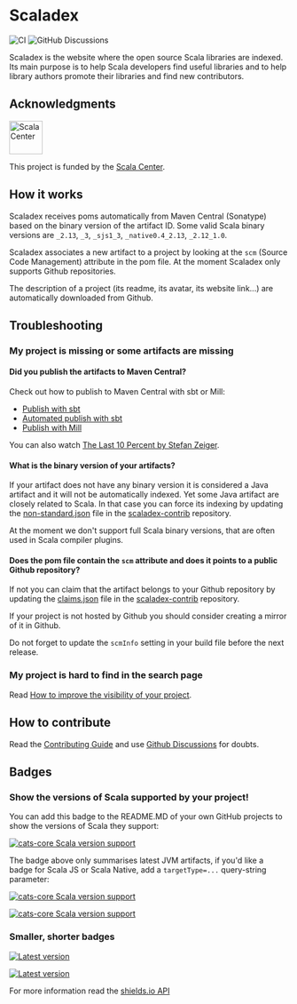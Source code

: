 # Scaladex

![CI](https://github.com/scalacenter/scaladex/actions/workflows/ci.yml/badge.svg)
![GitHub Discussions](https://img.shields.io/github/discussions/scalacenter/scaladex)

Scaladex is the website where the open source Scala libraries are indexed.
Its main purpose is to help Scala developers find useful libraries and to help library authors promote their libraries and find new contributors.

## Acknowledgments

<picture>
    <source media="(prefers-color-scheme: light)" srcset="https://scala.epfl.ch/resources/img/scala-center-logo-black.png">
    <source media="(prefers-color-scheme: dark)" srcset="https://scala.epfl.ch/resources/img/scala-center-logo.png">
    <img alt="Scala Center" src="https://scala.epfl.ch/resources/img/scala-center-logo.png" height="60">
</picture>

This project is funded by the <a title="Scala Center" href="https://scala.epfl.ch/">Scala Center</a>.

## How it works

Scaladex receives poms automatically from Maven Central (Sonatype) based on the binary version of the artifact ID.
Some valid Scala binary versions are `_2.13`, `_3`, `_sjs1_3`, `_native0.4_2.13`, `_2.12_1.0`.

Scaladex associates a new artifact to a project by looking at the `scm` (Source Code Management) attribute in the pom file.
At the moment Scaladex only supports Github repositories.

The description of a project (its readme, its avatar, its website link...) are automatically downloaded from Github.

## Troubleshooting

### My project is missing or some artifacts are missing

#### Did you publish the artifacts to Maven Central?

Check out how to publish to Maven Central with sbt or Mill:
- [Publish with sbt](https://www.scala-sbt.org/1.x/docs/Publishing.html)
- [Automated publish with sbt](https://github.com/sbt/sbt-ci-release)
- [Publish with Mill](https://com-lihaoyi.github.io/mill/mill/Intro_to_Mill.html#_deploying_your_code)

You can also watch [The Last 10 Percent by Stefan Zeiger](https://www.youtube.com/watch?v=RmEMUwfQoSc).

#### What is the binary version of your artifacts?

If your artifact does not have any binary version it is considered a Java artifact and it will not be automatically indexed.
Yet some Java artifact are closely related to Scala.
In that case you can force its indexing by updating the [non-standard.json](https://github.com/scalacenter/scaladex-contrib/blob/master/non-standard.json) file in the [scaladex-contrib](https://github.com/scalacenter/scaladex-contrib) repository.

At the moment we don't support full Scala binary versions, that are often used in Scala compiler plugins.

#### Does the pom file contain the `scm` attribute and does it points to a public Github repository?

If not you can claim that the artifact belongs to your Github repository by updating the [claims.json](https://github.com/scalacenter/scaladex-contrib/blob/master/claims.json) file in the [scaladex-contrib](https://github.com/scalacenter/scaladex-contrib) repository.

If your project is not hosted by Github you should consider creating a mirror of it in Github.

Do not forget to update the `scmInfo` setting in your build file before the next release.

### My project is hard to find in the search page

Read [How to improve the visibility of your project](doc/user/improve-visibility.md).

## How to contribute

Read the [Contributing Guide](/CONTRIBUTING.md) and use [Github Discussions](https://github.com/scalacenter/scaladex/discussions) for doubts.

## Badges

### Show the versions of Scala supported by your project!

You can add this badge to the README.MD of your own GitHub projects to show
the versions of Scala they support:

[![cats-core Scala version support](https://index.scala-lang.org/typelevel/cats/cats-core/latest-by-scala-version.svg)](https://index.scala-lang.org/typelevel/cats/cats-core)

The badge above only summarises latest JVM artifacts, if you'd like a badge
for  Scala JS or Scala Native, add a `targetType=...` query-string parameter:

[![cats-core Scala version support](https://index.scala-lang.org/typelevel/cats/cats-core/latest-by-scala-version.svg?targetType=js)](https://index.scala-lang.org/typelevel/cats/cats-core)

[![cats-core Scala version support](https://index.scala-lang.org/typelevel/cats/cats-core/latest-by-scala-version.svg?targetType=native)](https://index.scala-lang.org/typelevel/cats/cats-core)

### Smaller, shorter badges

[![Latest version](https://index.scala-lang.org/typelevel/cats/cats-core/latest.svg?color=orange)](https://index.scala-lang.org/typelevel/cats/cats-core)

[![Latest version](https://index.scala-lang.org/akka/akka/akka-http-core/latest.svg?color=blue)](https://index.scala-lang.org/akka/akka/akka-http-core)

For more information read the [shields.io API](http://shields.io/)
